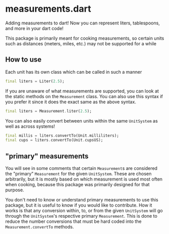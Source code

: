 # measurements.dart

Adding measurements to dart! Now you can represent liters, tablespoons, and more in your dart code!

This package is primarily meant for cooking measurements, so certain units such as distances (meters, miles, etc.) may not be supported for a while

## How to use

Each unit has its own class which can be called in such a manner

```dart
final liters = Liter(2.5);
```

If you are unaware of what measurements are supported, you can look at the static methods on the `Measurement` class. You can also use this syntax if you prefer it since it does the exact same as the above syntax.

```dart
final liters = Measurement.liter(2.5);
```

You can also easily convert between units within the same `UnitSystem` as well as across systems!

```dart
final millis = liters.convertTo(Unit.milliliters);
final cups = liters.convertTo(Unit.cupsUS);
```

## "primary" measurements

You will see in some comments that certain `Measurement`s are considered the "primary" `Measurement` for the given `UnitSystem`. These are chosen arbitrarily, but it is mostly based on which measurement is used most often when cooking, because this package was primarily designed for that purpose.

You don't need to know or understand primary measurements to use this package, but it is useful to know if you would like to contribute. How it works is that any conversion within, to, or from the given `UnitSystem` will go through the `UnitSystem`'s respective primary `Measurement`. This is done to reduce the number conversions that must be hard coded into the `Measurement.convertTo` methods.
